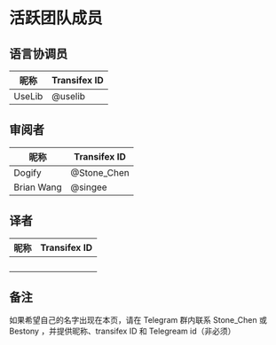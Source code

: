 # 活跃团队成员

## 语言协调员

|昵称| Transifex ID | 
|---|---|
|UseLib|@uselib|

## 审阅者

|昵称| Transifex ID |
|---|------|
|Dogify|@Stone_Chen|@
|Brian Wang|@singee| 


## 译者
|昵称| Transifex ID |
|---|---|
| &nbsp; | &nbsp; |

## 备注

如果希望自己的名字出现在本页，请在 Telegram 群内联系 Stone_Chen 或 Bestony ，并提供昵称、transifex ID 和 Telegream id（非必须）
